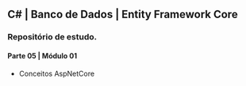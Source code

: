 ## C# | Banco de Dados | Entity Framework Core

### Repositório de estudo.
#### Parte 05 | Módulo 01

- Conceitos AspNetCore
